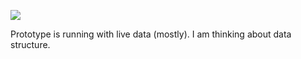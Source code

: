![](https://db-feed.s3.amazonaws.com/legacy/Screen_Shot_2017-03-24_at_2_26_50_PM-1490380051644.png)

Prototype is running with live data (mostly). I am thinking about data structure.
